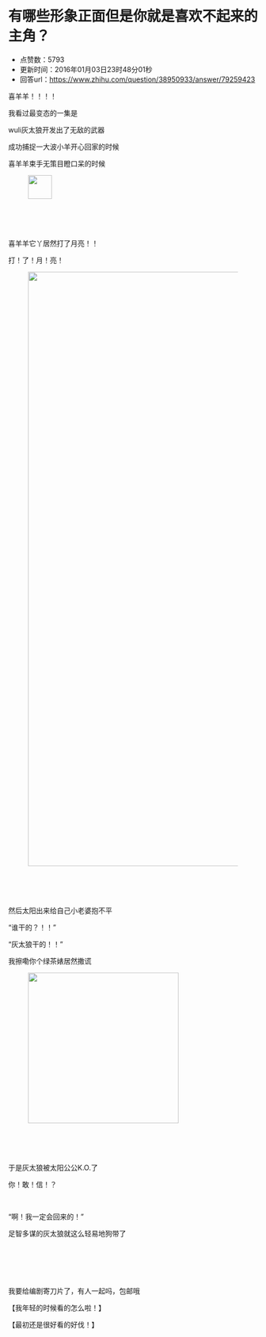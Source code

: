 # 有哪些形象正面但是你就是喜欢不起来的主角？
- 点赞数：5793
- 更新时间：2016年01月03日23时48分01秒
- 回答url：https://www.zhihu.com/question/38950933/answer/79259423
<body>
 <p data-pid="u4BDOCh9">喜羊羊！！！！</p>
 <p data-pid="cJEluUGo">我看过最变态的一集是</p>
 <p data-pid="IIbiGCHY">wuli灰太狼开发出了无敌的武器</p>
 <p data-pid="mXePuPC0">成功捕捉一大波小羊开心回家的时候</p>
 <p data-pid="sAQcoxrU">喜羊羊束手无策目瞪口呆的时候</p>
 <figure>
  <img src="https://picx.zhimg.com/50/d7a14320403235142468b5d27ff63389_720w.jpg?source=1940ef5c" data-rawwidth="48" data-rawheight="48" data-original-token="d7a14320403235142468b5d27ff63389" class="content_image" width="48">
 </figure>
 <br>
 <br>
 <br>
 <p data-pid="zULwuf8a">喜羊羊它丫居然打了月亮！！</p>
 <p data-pid="lHaEn2na">打！了！月！亮！</p>
 <figure>
  <img src="https://pica.zhimg.com/50/d33c6394b93339cca3e5a3bd32424f3f_720w.jpg?source=1940ef5c" data-rawwidth="1200" data-rawheight="1041" data-original-token="d33c6394b93339cca3e5a3bd32424f3f" class="origin_image zh-lightbox-thumb" width="1200" data-original="https://pica.zhimg.com/d33c6394b93339cca3e5a3bd32424f3f_r.jpg?source=1940ef5c">
 </figure>
 <br>
 <br>
 <br>
 <p data-pid="BCf9STUQ">然后太阳出来给自己小老婆抱不平</p>
 <p data-pid="2dk3s3hW">“谁干的？！！”</p>
 <p data-pid="YmvZePk7">“灰太狼干的！！”</p>
 <p data-pid="5ibE5P_Y">我擦嘞你个绿茶婊居然撒谎</p>
 <figure>
  <img src="https://picx.zhimg.com/50/30375c14bd9d405ecac0f84668c3b8f0_720w.jpg?source=1940ef5c" data-rawwidth="304" data-rawheight="306" data-original-token="30375c14bd9d405ecac0f84668c3b8f0" class="content_image" width="304">
 </figure>
 <br>
 <br>
 <br>
 <p data-pid="AQjviJx0">于是灰太狼被太阳公公K.O.了</p>
 <p data-pid="zvPunKnI">你！敢！信！？</p>
 <br>
 <p data-pid="fYpuXjzM">“啊！我一定会回来的！”</p>
 <p data-pid="DltmYF1G">足智多谋的灰太狼就这么轻易地狗带了</p>
 <br>
 <br>
 <br>
 <br>
 <p data-pid="tASaSH2M">我要给编剧寄刀片了，有人一起吗，包邮哦</p>
 <p data-pid="hnEDTK70">【我年轻的时候看的怎么啦！】</p>
 <p data-pid="q4l3heOu">【最初还是很好看的好伐！】</p>
</body>